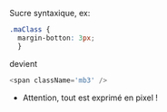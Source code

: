 Sucre syntaxique, ex:

```css
.maClass {
  margin-botton: 3px;
  }
```

devient 

```js
<span className='mb3' />
```

* Attention, tout est exprimé en pixel !
